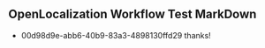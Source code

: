 ## OpenLocalization Workflow Test MarkDown
* 00d98d9e-abb6-40b9-83a3-4898130ffd29 thanks!

<!--HONumber=Sep16_HO1-->


